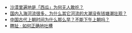 + [沙漠里遍地是「西瓜」为何无人敢吃？](https://daily.zhihu.com/story/9781707)
+ [国内入海河流很多，为什么其它河流的大潮没有钱塘潮壮观？](https://daily.zhihu.com/story/9781697)
+ [中国古代上朝时间为什么那么早？不能下午上朝吗？](https://daily.zhihu.com/story/9781702)
+ [瞎扯 · 如何正确地吐槽](https://daily.zhihu.com/story/9781713)
